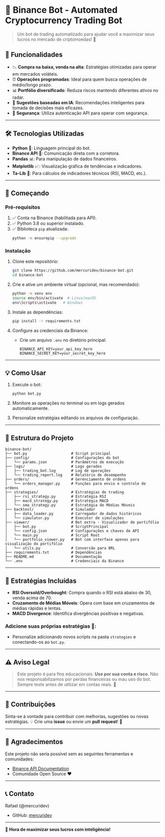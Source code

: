 # 🚀 Binance Bot - Automated Cryptocurrency Trading Bot

> Um bot de trading automatizado para ajudar você a maximizar seus lucros no mercado de criptomoedas! 🤑

## 🌟 Funcionalidades

- 📉 **Compra na baixa, venda na alta**: Estratégias otimizadas para operar em mercados voláteis.
- ⏰ **Operações programadas**: Ideal para quem busca operações de médio/longo prazo.
- 📊 **Portfólio diversificado**: Reduza riscos mantendo diferentes ativos no radar.
- 🤖 **Sugestões baseadas em IA**: Recomendações inteligentes para tomada de decisões mais eficazes.
- 🔐 **Segurança**: Utiliza autenticação API para operar com segurança.

---

## 🛠️ Tecnologias Utilizadas

- **Python** 🐍: Linguagem principal do bot.
- **Binance API** 📡: Comunicação direta com a corretora.
- **Pandas** 📊: Para manipulação de dados financeiros.
- **Matplotlib** 📈: Visualização gráfica de tendências e indicadores.
- **Ta-Lib** 🧮: Para cálculos de indicadores técnicos (RSI, MACD, etc.).

---

## 🚀 Começando

### **Pré-requisitos**

1. ✅ Conta na Binance (habilitada para API).
2. ✅ Python 3.8 ou superior instalado.
3. ✅ Biblioteca `pip` atualizada:
   ```bash
   python -m ensurepip --upgrade
   ```

### **Instalação**

1. Clone este repositório:

   ```bash
   git clone https://github.com/mercuridev/binance-bot.git
   cd binance-bot
   ```

2. Crie e ative um ambiente virtual (opcional, mas recomendado):

   ```bash
   python -m venv env
   source env/bin/activate  # Linux/macOS
   env\Scripts\activate   # Windows
   ```

3. Instale as dependências:

   ```bash
   pip install -r requirements.txt
   ```

4. Configure as credenciais da Binance:
   - Crie um arquivo `.env` no diretório principal:
     ```env
     BINANCE_API_KEY=your_api_key_here
     BINANCE_SECRET_KEY=your_secret_key_here
     ```

---

## 💡 Como Usar

1. Execute o bot:

   ```bash
   python bot.py
   ```

2. Monitore as operações no terminal ou em logs gerados automaticamente.

3. Personalize estratégias editando os arquivos de configuração.

---

## 📂 Estrutura do Projeto

```plaintext
binance-bot/
├── bot.py                    # Script principal
├── config/                   # Configurações do bot
│   └── params.json           # Parâmetros de execução
├── logs/                     # Logs gerados
│   ├── trading_bot.log       # Log de operações
│   └── trading_report.log    # Relatório de desempenho
├── orders/                   # Gerenciamento de ordens
│   └── orders_manager.py     # Funções para envio e controle de ordens
├── strategies/               # Estratégias de trading
│   ├── rsi_strategy.py       # Estratégia RSI
│   ├── macd_strategy.py      # Estratégia MACD
│   └── sma_strategy.py       # Estratégia de Médias Móveis
├── backtest/                 # Simulador
│   ├── data_loader.py        # Carregador de dados históricos
│   └── simulator.py          # Executor de simulações
├── viewer/                   # Bot extra - Visualizador de portifólio
│   ├── bot.py                # ScriptPrincipal
│   └── config.json           # Configurações e chaves de API
│   └── main.py               # Script Root
│   └── portfolio_viewer.py   # Bot com interface apenas para visualização do portifólio
│   └── utils.py              # Conversão para BRL
├── requirements.txt          # Dependências
├── README.md                 # Documentação
└── .env                      # Credenciais da Binance
```

---

## 📖 Estratégias Incluídas

- **RSI Oversold/Overbought**: Compra quando o RSI está abaixo de 30, venda acima de 70.
- **Cruzamento de Médias Móveis**: Opera com base em cruzamentos de médias rápidas e lentas.
- **MACD Divergence**: Identifica divergências positivas e negativas.

### Adicione suas próprias estratégias 🚀:

- Personalize adicionando novos scripts na pasta `strategies` e conectando-os ao `bot.py`.

---

## ⚠️ Aviso Legal

> Este projeto é para fins educacionais. **Use por sua conta e risco**. Não nos responsabilizamos por perdas financeiras ou mau uso do bot. Sempre teste antes de utilizar em contas reais. 📛

---

## 📌 Contribuições

Sinta-se à vontade para contribuir com melhorias, sugestões ou novas estratégias. 💡 Crie uma **issue** ou envie um **pull request**! 🙌

---

## 🌟 Agradecimentos

Este projeto não seria possível sem as seguintes ferramentas e comunidades:

- [Binance API Documentation](https://binance-docs.github.io/apidocs/)
- Comunidade Open Source ❤️

---

## 📞 Contato

Rafael (@mercuridev)

- GitHub: [mercuridev](https://github.com/mercuridev)

---

🚀 **Hora de maximizar seus lucros com inteligência!**
